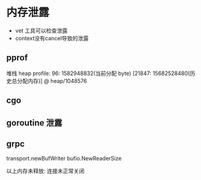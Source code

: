 # 内存泄露
- vet 工具可以检查泄露
- context没有cancel导致的泄露
## pprof
堆栈
heap profile: 96: 1582948832(当前分配 byte) [21847: 15682528480(历史总分配内存)] @ heap/1048576

## cgo

## goroutine 泄露

## grpc

transport.newBufWriter 
bufio.NewReaderSize

以上内存未释放: 连接未正常关闭

